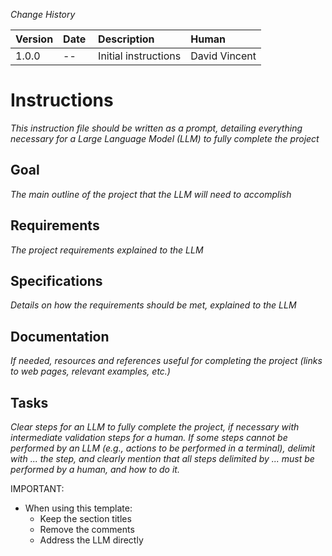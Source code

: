 *Change History*

| Version | Date | Description | Human |
| :- | :- | :- | :- |
| 1.0.0 | <YYYY>-<MM>-<DD> | Initial instructions | David Vincent |


# Instructions

*This instruction file should be written as a prompt, detailing everything necessary for a Large Language Model (LLM) to fully complete the project*

## Goal

*The main outline of the project that the LLM will need to accomplish*

## Requirements

*The project requirements explained to the LLM*

## Specifications

*Details on how the requirements should be met, explained to the LLM*

## Documentation

*If needed, resources and references useful for completing the project (links to web pages, relevant examples, etc.)*

## Tasks

*Clear steps for an LLM to fully complete the project, if necessary with intermediate validation steps for a human. If some steps cannot be performed by an LLM (e.g., actions to be performed in a terminal), delimit with <HUMAN>...</HUMAN> the step, and clearly mention that all steps delimited by <HUMAN>...</HUMAN> must be performed by a human, and how to do it.*

IMPORTANT:
- When using this template:
  - Keep the section titles
  - Remove the comments
  - Address the LLM directly